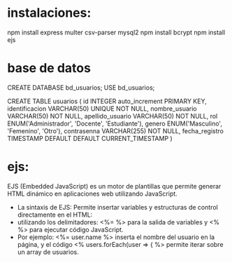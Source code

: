 # instalaciones:

npm install express multer csv-parser mysql2
npm install bcrypt
npm install ejs


# base de datos

CREATE DATABASE bd_usuarios;
USE bd_usuarios;

CREATE TABLE usuarios (
	id INTEGER auto_increment PRIMARY KEY,
	identificacion VARCHAR(50) UNIQUE NOT NULL,
	nombre_usuario VARCHAR(50) NOT NULL,
	apellido_usuario VARCHAR(50) NOT NULL,
	rol ENUM('Administrador', 'Docente', 'Estudiante'),
	genero ENUM('Masculino', 'Femenino', 'Otro'),
	contrasenna VARCHAR(255) NOT NULL,
	fecha_registro TIMESTAMP DEFAULT DEFAULT CURRENT_TIMESTAMP
)

# ejs: 
EJS (Embedded JavaScript) es un motor de plantillas que permite generar HTML dinámico en aplicaciones web utilizando JavaScript. 

* La sintaxis de EJS:
Permite insertar variables y estructuras de control directamente en el HTML:
* utilizando los delimitadores: <%= %> para la salida de variables y <% %> para ejecutar código JavaScript.
* Por ejemplo:
 <%= user.name %> inserta el nombre del usuario en la página, y el código <% users.forEach(user => { %> permite iterar sobre un array de usuarios.

